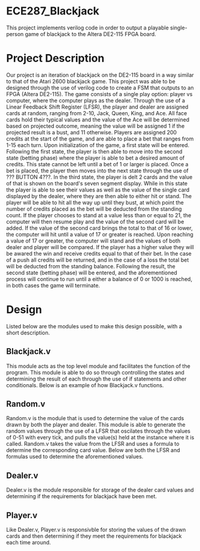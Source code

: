 # ECE287_Blackjack
This project implements verilog code in order to output a playable single-person game of blackjack
to the Altera DE2-115 FPGA board.

# Project Description
Our project is an iteration of blackjack on the DE2-115 board in a way similar to
that of the Atari 2600 blackjack game. This project was able to be designed through 
the use of verilog code to create a FSM that outputs to an FPGA (Altera DE2-115). The game consists of a single play option: player vs computer,
where the computer plays as the dealer. Through the use of a Linear Feedback Shift Register (LFSR), 
the player and dealer are assigned cards at random, ranging from 2-10, Jack, Queen, King, and Ace. All face 
cards hold their typical values and the value of the Ace will be determined based on projected outcome, meaning
the value will be assigned 1 if the projected result is a bust, and 11 otherwise. 
Players are assigned 200 credits at the start of the game, and are able to place a bet that ranges from 1-15
each turn. Upon initialization of the game, a first state will be entered. Following the first state, the player is then
able to move into the second state (betting phase) where the player is able to bet a desired amount of credits.
This state cannot be left until a bet of 1 or larger is placed. Once a bet is placed, the player then moves into 
the next state through the use of ??? BUTTON 4???. In the third state, the player is delt 2 cards and the value of 
that is shown on the board's seven segment display. While in this state the player is able to see their values
as well as the value of the single card displayed by the dealer, where they are then able to either hit or stand.
The player will be able to hit all the way up until they bust, at which point the number of credits placed as the
bet will be deducted from the standing count. If the player chooses to stand at a value less than or equal to 21, the 
computer will then resume play and the value of the second card will be added. If the value of the second card brings the 
total to that of 16 or lower, the computer will hit until a value of 17 or greater is reached. Upon reaching a value of 17 or greater, 
the computer will stand and the values of both dealer and player will be compared. If the player has a higher value they will be awared 
the win and receive credits equal to that of their bet. In the case of a push all credits will be returned, and 
in the case of a loss the total bet will be deducted from the standing balance. Following the result, the second state 
(betting phase) will be entered, and the aforementioned process will continue to run until a either a balance of 0
or 1000 is reached, in both cases the game will terminate. 

# Design
Listed below are the modules used to make this design possible, with a short description.
## Blackjack.v
This module acts as the top level module and facilitates the function of the program. This module is able to do so through controlling the states and determining the result of each through the use of if statements and other conditionals. Below is an example of how Blackjack.v functions.
## Random.v
Random.v is the module that is used to determine the value of the cards drawn by both the player and dealer. This module is able to generate the random values through the use of a LFSR that oscilates through the values of 0-51 with every tick, and pulls the value(s) held at the instance where it is called. Random.v takes the value from the LFSR and uses a formula to determine the corresponding card value. Below are both the LFSR and formulas used to determine the aforementioned values. 
## Dealer.v
Dealer.v is the module responsible for storage of the dealer card values and determining if the requirements for blackjack have been met.
## Player.v
Like Dealer.v, Player.v is responsivble for storing the values of the drawn cards and then determining if they meet the requirements for blackjack each time around.



